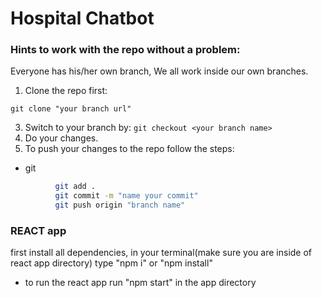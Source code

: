# Hospital Chatbot

### Hints to work with the repo without a problem:

 Everyone has his/her own branch, We all work inside our own branches.

 1. Clone the repo first:
 ``` 
 git clone "your branch url" 
 ```
 3. Switch to your branch by:
  ```git checkout <your branch name> ```
 4. Do your changes.
 5. To push your changes to the repo follow the steps:
  * git
  ```sh
            git add .
            git commit -m "name your commit"
            git push origin "branch name"
  ```
            



### REACT app 

 first install all dependencies, in your terminal(make sure you are inside of react app directory) type "npm i" or "npm install"

* to run the react app run "npm start" in the app directory
